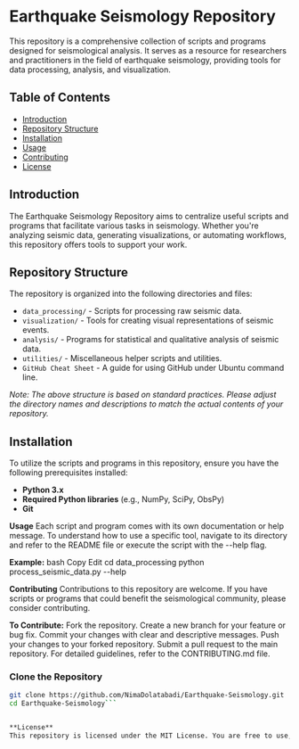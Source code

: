# Earthquake Seismology Repository

This repository is a comprehensive collection of scripts and programs designed for seismological analysis. It serves as a resource for researchers and practitioners in the field of earthquake seismology, providing tools for data processing, analysis, and visualization.

## Table of Contents

- [Introduction](#introduction)
- [Repository Structure](#repository-structure)
- [Installation](#installation)
- [Usage](#usage)
- [Contributing](#contributing)
- [License](#license)

## Introduction

The Earthquake Seismology Repository aims to centralize useful scripts and programs that facilitate various tasks in seismology. Whether you're analyzing seismic data, generating visualizations, or automating workflows, this repository offers tools to support your work.

## Repository Structure

The repository is organized into the following directories and files:

- `data_processing/` - Scripts for processing raw seismic data.
- `visualization/` - Tools for creating visual representations of seismic events.
- `analysis/` - Programs for statistical and qualitative analysis of seismic data.
- `utilities/` - Miscellaneous helper scripts and utilities.
- `GitHub Cheat Sheet` - A guide for using GitHub under Ubuntu command line.

*Note: The above structure is based on standard practices. Please adjust the directory names and descriptions to match the actual contents of your repository.*

## Installation

To utilize the scripts and programs in this repository, ensure you have the following prerequisites installed:

- **Python 3.x**
- **Required Python libraries** (e.g., NumPy, SciPy, ObsPy)
- **Git**

**Usage**
Each script and program comes with its own documentation or help message. To understand how to use a specific tool, navigate to its directory and refer to the README file or execute the script with the --help flag.

**Example:**
bash
Copy
Edit
cd data_processing
python process_seismic_data.py --help

**Contributing**
Contributions to this repository are welcome. If you have scripts or programs that could benefit the seismological community, please consider contributing.

**To Contribute:**
Fork the repository.
Create a new branch for your feature or bug fix.
Commit your changes with clear and descriptive messages.
Push your changes to your forked repository.
Submit a pull request to the main repository.
For detailed guidelines, refer to the CONTRIBUTING.md file.

### Clone the Repository

```bash
git clone https://github.com/NimaDolatabadi/Earthquake-Seismology.git
cd Earthquake-Seismology```


**License**
This repository is licensed under the MIT License. You are free to use, modify, and distribute the code, provided you include proper attribution. For more information, see the LICENSE file.
